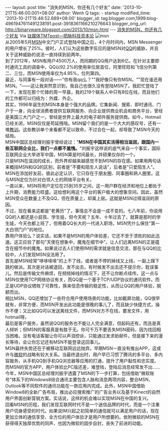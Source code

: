 --- layout: post title: "消失的MSN，你还有几个好友" date:
'2013-10-21T15:46:00.001+08:00' author: Wenh Q tags: - startup
modified\_time: '2013-10-21T15:46:52.689+08:00' blogger\_id:
tag:blogger.com,1999:blog-4961947611491238191.post-3918361166210276643
blogger\_orig\_url: http://binaryware.blogspot.com/2013/10/msn.html ---
[消失的MSN，你还有几个好友](http://www.tmtpost.com/71607.html)
Via [钛媒体TMTpost—把脉科技资本论](http://www.tmtpost.com/)
![](http://www.tmtpost.com/wp-content/uploads/2012/11/msn.jpg "msn")\
从2005年5月[MSN](http://www.tmtpost.com/tag/msn "查看 MSN 中的全部文章")中文门户正式登陆中国之后，4个月时间内，MSN
Messenger的用户增长了25%。彼时，人们认为这些数字反应的是MSN对[QQ](http://www.tmtpost.com/tag/qq "查看 QQ 中的全部文章")的威胁，并且关于这种威胁的说法一直持续到前两年。\
到了2012年，MSN有用户4500万人，而同期的QQ用户达到6亿。在针对主要即时通讯工具的调查中，QQ以92.2%的使用率位居首位，阿里旺旺和飞信分列第二、三位，而MSN使用率仅为4.95%，位列第四。\
最近，与同事有一段对话——"你有我qq么？""我好像只有你MSN。""现在谁还用MSN。"——这让我突然意识到，我自己也很久没有登陆MSN了。我赶忙登陆了一下，发现在那个忙碌的周一早晨，我的219个联系人中只有8位在线，而且他们的工作都可以归结为：外媒、外企。\
其实，1996年诞生的MSN本身是个强大的品牌。它集新闻、搜索、即时通讯、门户于一身，向全球消费者提供互联网服务、向企业提供商业机会和商务平台，曾经是美国三大门户之一，曾经是世界上最大的电子邮件服务提供商。如今，Hotmail已经关闭，MSN仅仅是苟延残喘。MSN留个我们的是一个大大的感叹号，还有一堆[教训](http://www.tmtpost.com/tag/%E6%95%99%E8%AE%AD "查看 教训 中的全部文章")。这些教训单个来看都不足以致命，不过合在一起，却导致了MSN今天的结局。\
MSN中国区总经理刘振宇曾经说过："**MSN在中国其实活得相当滋润，跟国内一些互联网企业比，我们一点都不羞愧。**"刘振宇这样说的底气来自一个事实，国际互联网企业大举进军中国，MSN算是时间最长，并硕果仅存的一个。\
只是MSN在滋润的成长，而外界却越来越感觉不到MSN的存在感。如果用两句话来概括MSN和QQ的区别，前者是"不要和陌生人说话"，后者是"只爱陌生人"。MSN在添加好友前，彼此必定认识，它只存在于朋友圈、同事圈和熟人圈里。这与MSN定位为针对白领人士的网络平台有关。\
一直以来，MSN将用户定位在25到35岁之间，这一用户群在经济和地位上都处于上升期，消费能力旺盛。这给想利用这个平台的客户极大的想象空间。因此，虽然MSN受众在数量上不及QQ，但在质量上，却属上层。这就是MSN过得滋润的原因。\
不过，现在看来这都是"老黄历"了。事情总不会是一成不变的。七八年前，你说用QQ的人都还是小屁孩、学生娃，但今天呢？五年、十年过去了，就算是那时的学生娃，今天也都上班了，但用着QQ长大的一代进入职场，MSN凭什么保住"第一大白领门户"的地位。\
靠用户体验么？说实话，如果不是MSN的用户体验差，它还不至于溃败的如此迅速。这正应验了那句"天使在想象中，魔鬼在细节中"。让人们远离MSN的正是蕴含在细节中的魔鬼。如果说过去人们使用IM的需求就是信息交流，那在与QQ的比较中，人们发现MSN没法用了。\
首先是MSN经常"哆哆嗦嗦"的上不了线，或者是不停的掉线又上线，一副上蹿下跳的做派。其次是对话被退回，发不出去，有时候发不出去还不提示你，耽误事儿。然后是传输文件麻烦，在频频掉线的情况下，还不让你断点续传。这一点与MSN仅使用TCP网络协议有关，而QQ是一个基于TCP/UDP协议的通讯软件。而正是UDP协议牺牲了可靠性，换来信息传输的稳定性，从而让QQ的用户体验，脱颖而出。\
相比MSN，QQ还增加了一些符合用户使用场景的功能，比如截屏功能，QQ很早就有，非常方便，而MSN开发出此功能是很晚的事儿了，而且缺少快捷方式，操作不便；又比如QQ可以发送离线文件，而MSN对方不在线，要发文件，用hotmail呀。\
最后是客户服务，虽然说QQ的服务也不能让人完全满意，但起码还有，而且是真人倾听；但MSN的客服真是有胜于无。你可千万不要丢失MSN密码，因为找回相当困难。没有电话客服让你可以声泪控诉，只能通过发求助邮件，但是接下来的漫长等待，会让你忘记还有MSN不能登录这回事儿。\
MSN最终失势还在于被移动互联网远远抛弃。早期MSN一直没有推出APP，这或许与[微软](http://www.tmtpost.com/tag/microsoft "查看 微软 中的全部文章")的战略有较大关系。当最终退出时，用户早已习惯了腾讯的多平台、多内容服务，从手机QQ到手机QQ浏览器等应用的打通，提升了用户黏性和忠实度。而MSN的官方APP，用户体验比PC版还差，难登陆，登陆后消息经常发不出……\
今年，MSN中国区总经理刘振宇透露了MSN的下一步打算，包括借助"微软账号"体系下的Windows8综合通讯主要包含人脉和消息两项内容，整合MSN、Outlook等不同软件的通讯功能在一款应用内完成。此外，MSN中国借助Window8的全新广告布局，推出必应搜索推广的广告业务以及基于Kinect的自然用户界面创新营销方案。实话说，这样的机会难以实现MSN在中国的复兴。\
回看MSN的历程，我们发现互联网时代不是一个迷信品牌的时代，而是一个注重用户切身感受的时代。如果说IM兴起之初简单的通信就可以满足用户的话，现在更加立体的通信享受、全方位的用户体验才是用户所想要的。依附微软的MSN在获得得天独厚优势的同声，也因为微软的固步自封，丧失了前进的动能。
